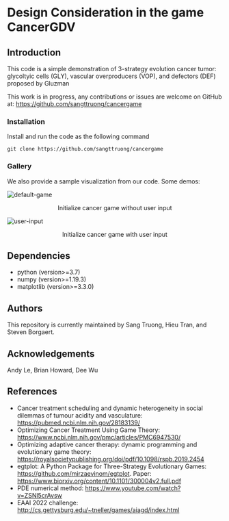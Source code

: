 # Design Consideration in the game CancerGDV

## Introduction
This code is a simple demonstration of 3-strategy evolution cancer tumor: 
glycoltyic cells (GLY), vascular overproducers (VOP), and defectors (DEF) proposed by Gluzman

This work is in progress, any contributions or issues are welcome on
GitHub at: https://github.com/sangttruong/cancergame

### Installation
Install and run the code as the following command

```console
git clone https://github.com/sangttruong/cancergame
```
### Gallery
We also provide a sample visualization from our code. Some demos:

![default-game](https://github.com/hieumtran/cancergame/blob/master/figures/default.png)
<div align="center">Initialize cancer game without user input</div>

![user-input](https://github.com/hieumtran/cancergame/blob/master/figures/user_input.png) 
<div align="center">Initialize cancer game with user input</div>

## Dependencies
* python (version>=3.7)
* numpy (version>=1.19.3)
* matplotlib (version>=3.3.0)

<!--
## Acknowledgments
--> 

## Authors
This repository is currently maintained by Sang Truong, Hieu Tran, and Steven Borgaert. 

## Acknowledgements
Andy Le, Brian Howard, Dee Wu

## References
* Cancer treatment scheduling and dynamic heterogeneity in social dilemmas of tumour acidity and vasculature: https://pubmed.ncbi.nlm.nih.gov/28183139/
* Optimizing Cancer Treatment Using Game Theory: https://www.ncbi.nlm.nih.gov/pmc/articles/PMC6947530/
* Optimizing adaptive cancer therapy: dynamic programming and evolutionary game theory:  https://royalsocietypublishing.org/doi/pdf/10.1098/rspb.2019.2454
* egtplot: A Python Package for Three-Strategy Evolutionary Games: https://github.com/mirzaevinom/egtplot. Paper: https://www.biorxiv.org/content/10.1101/300004v2.full.pdf
* PDE numerical method: https://www.youtube.com/watch?v=ZSNl5crAvsw
* EAAI 2022 challenge: http://cs.gettysburg.edu/~tneller/games/aiagd/index.html
